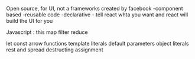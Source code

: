 Open source, for UI, not a frameworks
created by facebook
-component based
-reusable code
-declarative - tell react whta you want and react will build the UI for you

Javascript :
this
map
filter
reduce

let
const
arrow functions
template literals
default parameters
object literals
rest and spread
destructing assignment
